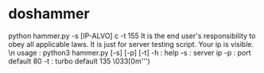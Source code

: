 # doshammer
python hammer.py -s [IP-ALVO] c -t 155
It is the end user's responsibility to obey all applicable laws.
It is just for server testing script. Your ip is visible. \n
usage : python3 hammer.py [-s] [-p] [-t]
-h : help
-s : server ip
-p : port default 80
-t : turbo default 135 \033[0m''')
